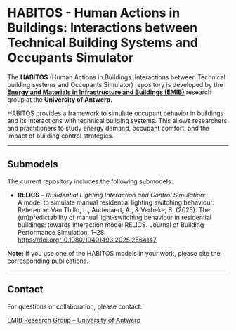 # HABITOS - Human Actions in Buildings: Interactions between Technical Building Systems and Occupants Simulator

The **HABITOS** (Human Actions in Buildings: Interactions between Technical building systems and Occupants Simulator) repository is developed by the [**Energy and Materials in Infrastructure and Buildings (EMIB)**](https://www.uantwerpen.be/en/research-groups/emib/) research group at the **University of Antwerp**.

HABITOS provides a framework to simulate occupant behavior in buildings and its interactions with technical building systems. This allows researchers and practitioners to study energy demand, occupant comfort, and the impact of building control strategies.

---

## Submodels

The current repository includes the following submodels:

* **RELICS** – *REsidential Lighting Interaction and Control Simulation*:  
  A model to simulate manual residential lighting switching behaviour.
  Reference: Van Thillo, L., Audenaert, A., & Verbeke, S. (2025). The (un)predictability of manual light-switching behaviour in residential buildings: towards interaction model RELICS. Journal of Building Performance Simulation, 1–28. https://doi.org/10.1080/19401493.2025.2564147

**Note:** If you use one of the HABITOS models in your work, please cite the corresponding publications.

--- 

## Contact
For questions or collaboration, please contact:

[EMIB Research Group – University of Antwerp](mailto:stijn.verbeke@uantwerpen.be)
